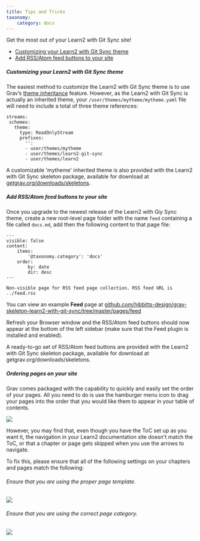 ```yaml
---
title: Tips and Tricks
taxonomy:
    category: docs
---
```


Get the most out of your Learn2 with Git Sync site!

* [Customizing your Learn2 with Git Sync theme](#customizing-your-learn2-with-git-sync-theme)
* [Add RSS/Atom feed buttons to your site](#add-rssatom-feed-buttons-to-your-site)

##### Customizing your Learn2 with Git Sync theme

The easiest method to customize the Learn2 with Git Sync theme is to use Grav’s [theme inheritance](https://learn.getgrav.org/themes/customization#theme-inheritance) feature. However, as the Learn2 with Git Sync is actually an inherited theme, your `/user/themes/mytheme/mytheme.yaml` file will need to include a total of three theme references:

```
streams:
 schemes:
   theme:
     type: ReadOnlyStream
     prefixes:
       '':
       - user/themes/mytheme
       - user/themes/learn2-git-sync
       - user/themes/learn2
```

A customizable 'mytheme' inherited theme is also provided with the Learn2 with Git Sync skeleton package, available for download at [getgrav.org/downloads/skeletons](https://getgrav.org/downloads/skeletons).

##### Add RSS/Atom feed buttons to your site

Once you upgrade to the newest release of the Learn2 with Giy Sync theme, create a new root-level page folder with the name `feed` containing a file called `docs.md`, add then the following content to that page file:

```
---
visible: false
content:
    items:
        '@taxonomy.category': 'docs'
    order:
        by: date
        dir: desc
---

Non-visible page for RSS feed page collection. RSS feed URL is ../feed.rss

```

You can view an example **Feed** page at [github.com/hibbitts-design/grav-skeleton-learn2-with-git-sync/tree/master/pages/feed](https://github.com/hibbitts-design/grav-skeleton-learn2-with-git-sync/tree/master/pages/feed)

Refresh your Browser window and the RSS/Atom feed buttons should now appear at the bottom of the left sidebar (make sure that the Feed plugin is installed and enabled).

A ready-to-go set of RSS/Atom feed buttons are provided with the Learn2 with Git Sync skeleton package, available for download at getgrav.org/downloads/skeletons.

##### Ordering pages on your site

<!--
Paul, perhaps this should be a new page, or perhaps not. It took me a while to sort out why my ToC wasn't matching with the navigation order.
-->

Grav comes packaged with the capability to quickly and easily set the order of your pages. All you need to do is use the hamburger menu icon to drag your pages into the order that you would like them to appear in your table of contents.

<!--
I don't have push access to upload images, I'll email the screenshots.
-->
![](../../images/order-toc.png)


However, you may find that, even though you have the ToC set up as you want it, the navigation in your Learn2 documentation site doesn't match the ToC, or that a chapter or page gets skipped when you use the arrows to navigate.

To fix this, please ensure that all of the following settings on your chapters and pages match the following:

###### Ensure that you are using the proper page template.

![](../../images/page-template.png)


###### Ensure that you are using the correct page category.

![](../../images/page-category.png)
